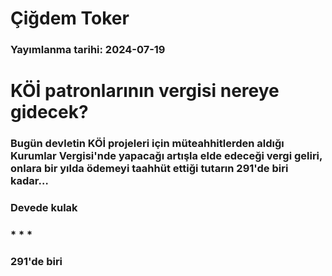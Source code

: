 # Çiğdem Toker

### Yayımlanma tarihi: 2024-07-19

# KÖİ patronlarının vergisi nereye gidecek?


### Bugün devletin KÖİ projeleri için müteahhitlerden aldığı Kurumlar Vergisi'nde yapacağı artışla elde edeceği vergi geliri, onlara bir yılda ödemeyi taahhüt ettiği tutarın 291'de biri kadar…


### Devede kulak


### * * *


### 291'de biri

